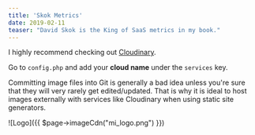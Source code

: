 ```yaml
---
title: 'Skok Metrics'
date: 2019-02-11
teaser: "David Skok is the King of SaaS metrics in my book."
---
```

I highly recommend checking out [Cloudinary](https://cloudinary.com/invites/lpov9zyyucivvxsnalc5/qq2slabgpy590znlop4j).

Go to `config.php` and add your **cloud name** under the `services` key.

Committing image files into Git is generally a bad idea unless you're sure that they will very rarely get edited/updated. That is why it is ideal to host images externally with services like Cloudinary when using static site generators.

![Logo]({{ $page->imageCdn("mi_logo.png") }})
